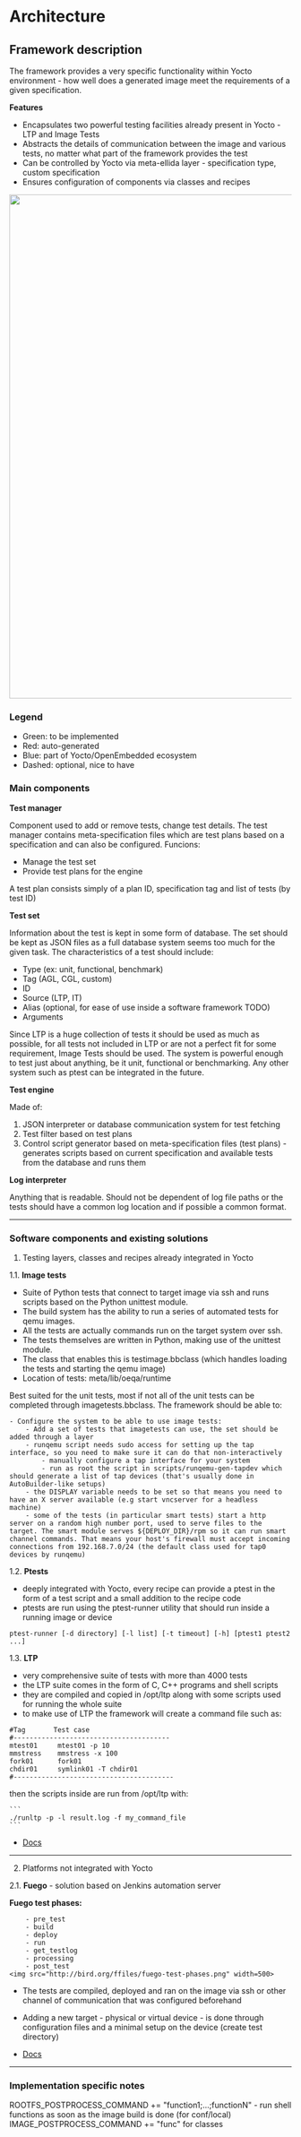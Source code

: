 # Architecture

## Framework description

The framework provides a very specific functionality within Yocto environment - how well does a generated image meet the requirements of a given specification.

**Features**

 - Encapsulates two powerful testing facilities already present in Yocto - LTP and Image Tests
 - Abstracts the details of communication between the image and various tests, no matter what part of the framework provides the test
 - Can be controlled by Yocto via meta-ellida layer - specification type, custom specification
 - Ensures configuration of components via classes and recipes

<img src="res/arch.png" width=900>

### Legend

 - Green: to be implemented
 - Red: auto-generated
 - Blue: part of Yocto/OpenEmbedded ecosystem
 - Dashed: optional, nice to have

### Main components

**Test manager**

Component used to add or remove tests, change test details. The test manager contains meta-specification files which are test plans based on a specification and can also be configured.
Funcions:

 - Manage the test set
 - Provide test plans for the engine

A test plan consists simply of a plan ID, specification tag and list of tests (by test ID)

**Test set**

Information about the test is kept in some form of database. The set should be kept as JSON files as a full database system seems too much for the given task. The characteristics of a test should include:

 - Type (ex: unit, functional, benchmark)
 - Tag (AGL, CGL, custom)
 - ID
 - Source (LTP, IT)
 - Alias (optional, for ease of use inside a software framework TODO)
 - Arguments

Since LTP is a huge collection of tests it should be used as much as possible, for all tests not included in LTP or are not a perfect fit for some requirement, Image Tests should be used. The system is powerful enough to test just about anything, be it unit, functional or benchmarking. Any other system such as ptest can be integrated in the future.

**Test engine**

Made of:

1. JSON interpreter or database communication system for test fetching
2. Test filter based on test plans
3. Control script generator based on meta-specification files (test plans) - generates scripts based on current specification and available tests from the database and runs them

**Log interpreter**

Anything that is readable. Should not be dependent of log file paths or the tests should have a common log location and if possible a common format.

---

### Software components and existing solutions

1. Testing layers, classes and recipes already integrated in Yocto

1.1. **Image tests**

- Suite of Python tests that connect to target image via ssh and runs scripts based on the Python unittest module.
- The build system has the ability to run a series of automated tests for qemu images.
- All the tests are actually commands run on the target system over ssh.
- The tests themselves are written in Python, making use of the unittest module.
- The class that enables this is testimage.bbclass (which handles loading the tests and starting the qemu image)
- Location of tests: meta/lib/oeqa/runtime

Best suited for the unit tests, most if not all of the unit tests can be completed through imagetests.bbclass. The framework should be able to:

    - Configure the system to be able to use image tests:
        - Add a set of tests that imagetests can use, the set should be added through a layer
        - runqemu script needs sudo access for setting up the tap interface, so you need to make sure it can do that non-interactively
            - manually configure a tap interface for your system
            - run as root the script in scripts/runqemu-gen-tapdev which should generate a list of tap devices (that's usually done in AutoBuilder-like setups)
        - the DISPLAY variable needs to be set so that means you need to have an X server available (e.g start vncserver for a headless machine)
        - some of the tests (in particular smart tests) start a http server on a random high number port, used to serve files to the target. The smart module serves ${DEPLOY_DIR}/rpm so it can run smart channel commands. That means your host's firewall must accept incoming connections from 192.168.7.0/24 (the default class used for tap0 devices by runqemu)

1.2. **Ptests**

- deeply integrated with Yocto, every recipe can provide a ptest in the form of a test script and a small addition to the recipe code
- ptests are run using the ptest-runner utility that should run inside a running image or device
```
ptest-runner [-d directory] [-l list] [-t timeout] [-h] [ptest1 ptest2 ...]
```

1.3. **LTP**

- very comprehensive suite of tests with more than 4000 tests
- the LTP suite comes in the form of C, C++ programs and shell scripts
- they are compiled and copied in /opt/ltp along with some scripts used for running the whole suite
- to make use of LTP the framework will create a command file such as:

```
#Tag       Test case
#---------------------------------------
mtest01     mtest01 -p 10
mmstress    mmstress -x 100
fork01      fork01
chdir01     symlink01 -T chdir01
#----------------------------------------
```

then the scripts inside are run from /opt/ltp with:

    ```
    ./runltp -p -l result.log -f my_command_file
    ```
- [Docs](http://ltp.sourceforge.net/documentation/how-to/ltp.php)

---

2. Platforms not integrated with Yocto

2.1. **Fuego** - solution based on Jenkins automation server

**Fuego test phases:**

        - pre_test
        - build
        - deploy
        - run
        - get_testlog
        - processing
        - post_test
    <img src="http://bird.org/ffiles/fuego-test-phases.png" width=500>

- The tests are compiled, deployed and ran on the image via ssh or other channel of communication that was configured beforehand
- Adding a new target - physical or virtual device - is done through configuration files and a minimal setup on the device (create test directory)

- [Docs](http://bird.org/ffiles/fuego-docs.pdf)


---

### Implementation specific notes

ROOTFS_POSTPROCESS_COMMAND += "function1;...;functionN" - run shell functions as soon as the image build is done (for conf/local)
IMAGE_POSTPROCESS_COMMAND += "func" for classes
